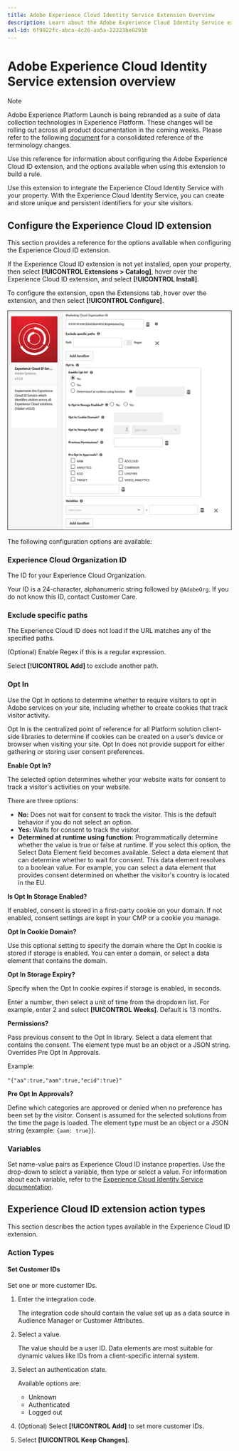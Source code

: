 ```yaml
---
title: Adobe Experience Cloud Identity Service Extension Overview
description: Learn about the Adobe Experience Cloud Identity Service extension in Adobe Experience Platform Launch.
exl-id: 6f9922fc-abca-4c26-aa5a-22223be0291b
---
```

# Adobe Experience Cloud Identity Service extension overview

>[!NOTE]
>
>Adobe Experience Platform Launch is being rebranded as a suite of data collection technologies in Experience Platform. These changes will be rolling out across all product documentation in the coming weeks. Please refer to the following [document](../../../launch-term-updates.md) for a consolidated reference of the terminology changes.

Use this reference for information about configuring the Adobe Experience Cloud ID extension, and the options available when using this extension to build a rule.

Use this extension to integrate the Experience Cloud Identity Service with your property. With the Experience Cloud Identity Service, you can create and store unique and persistent identifiers for your site visitors.

## Configure the Experience Cloud ID extension

This section provides a reference for the options available when configuring the Experience Cloud ID extension.

If the Experience Cloud ID extension is not yet installed, open your property, then select **[!UICONTROL Extensions > Catalog]**, hover over the Experience Cloud ID extension, and select **[!UICONTROL Install]**.

To configure the extension, open the Extensions tab, hover over the extension, and then select **[!UICONTROL Configure]**.

![](/help/images/optin.jpg)

The following configuration options are available:

### Experience Cloud Organization ID

The ID for your Experience Cloud Organization.

Your ID is a 24-character, alphanumeric string followed by `@AdobeOrg`. If you do not know this ID, contact Customer Care.

### Exclude specific paths

The Experience Cloud ID does not load if the URL matches any of the specified paths.

(Optional) Enable Regex if this is a regular expression.

Select **[!UICONTROL Add]** to exclude another path.

### Opt In

Use the Opt In options to determine whether to require visitors to opt in Adobe services on your site, including whether to create cookies that track visitor activity.

Opt In is the centralized point of reference for all Platform solution client-side libraries to determine if cookies can be created on a user's device or browser when visiting your site. Opt In does not provide support for either gathering or storing user consent preferences.

**Enable Opt In?**

The selected option determines whether your website waits for consent to track a visitor's activities on your website.

There are three options:

* **No:** Does not wait for consent to track the visitor. This is the default behavior if you do not select an option.
* **Yes:** Waits for consent to track the visitor.
* **Determined at runtime using function:** Programmatically determine whether the value is true or false at runtime. If you select this option, the Select Data Element field becomes available. Select a data element that can determine whether to wait for consent. This data element resolves to a boolean value. For example, you can select a data element that provides consent determined on whether the visitor's country is located in the EU.

**Is Opt In Storage Enabled?**

If enabled, consent is stored in a first-party cookie on your domain. If not enabled, consent settings are kept in your CMP or a cookie you manage.

**Opt In Cookie Domain?**

Use this optional setting to specify the domain where the Opt In cookie is stored if storage is enabled. You can enter a domain, or select a data element that contains the domain.

**Opt In Storage Expiry?**

Specify when the Opt In cookie expires if storage is enabled, in seconds.

 Enter a number, then select a unit of time from the dropdown list. For example, enter 2 and select **[!UICONTROL Weeks]**. Default is 13 months.

**Permissions?**

Pass previous consent to the Opt In library. Select a data element that contains the consent. The element type must be an object or a JSON string. Overrides Pre Opt In Approvals.

Example:

`"{"aa":true,"aam":true,"ecid":true}"`

**Pre Opt In Approvals?**

Define which categories are approved or denied when no preference has been set by the visitor. Consent is assumed for the selected solutions from the time the page is loaded. The element type must be an object or a JSON string (example: `{aam: true}`).

### Variables

Set name-value pairs as Experience Cloud ID instance properties. Use the drop-down to select a variable, then type or select a value. For information about each variable, refer to the [Experience Cloud Identity Service documentation](https://experiencecloud.adobe.com/resources/help/en_US/mcvid/mcvid-overview.html).

## Experience Cloud ID extension action types

This section describes the action types available in the Experience Cloud ID extension.

### Action Types

#### Set Customer IDs

Set one or more customer IDs.

1. Enter the integration code.

   The integration code should contain the value set up as a data source in Audience Manager or Customer Attributes.

1. Select a value.

   The value should be a user ID. Data elements are most suitable for dynamic values like IDs from a client-specific internal system.

1. Select an authentication state.

   Available options are:

   * Unknown
   * Authenticated
   * Logged out

1. (Optional) Select **[!UICONTROL Add]** to set more customer IDs.
1. Select **[!UICONTROL Keep Changes]**.
